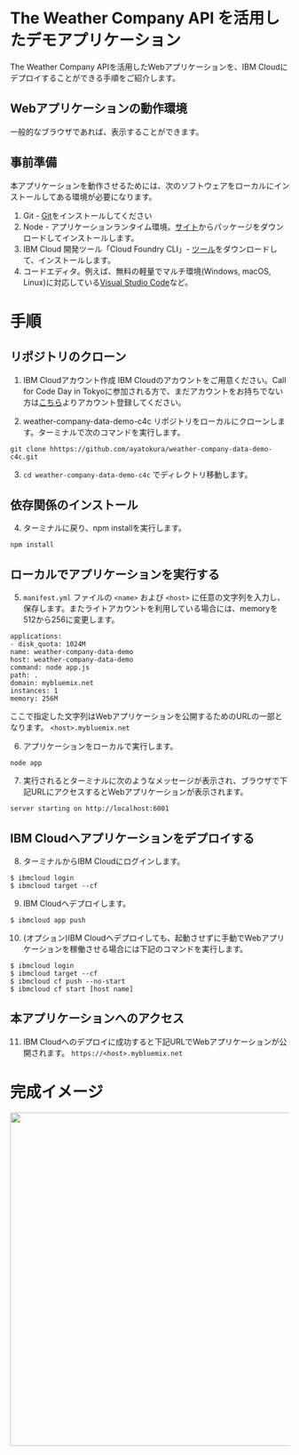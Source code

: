 # The Weather Company API を活用したデモアプリケーション
The Weather Company APIを活用したWebアプリケーションを、IBM Cloudにデプロイすることができる手順をご紹介します。

## Webアプリケーションの動作環境
一般的なブラウザであれば、表示することができます。

## 事前準備
本アプリケーションを動作させるためには、次のソフトウェアをローカルにインストールしてある環境が必要になります。
1. Git - [Git](https://git-scm.com/downloads)をインストールしてください
2. Node - アプリケーションランタイム環境。[サイト](https://nodejs.org/en/)からパッケージをダウンロードしてインストールします。
3. IBM Cloud 開発ツール「Cloud Foundry CLI」- [ツール](https://console.bluemix.net/docs/cli/index.html#cli)をダウンロードして、インストールします。
4. コードエディタ。例えば、無料の軽量でマルチ環境(Windows, macOS, Linux)に対応している[Visual Studio Code](https://code.visualstudio.com/)など。

# 手順
## リポジトリのクローン

1. IBM Cloudアカウント作成
IBM Cloudのアカウントをご用意ください。Call for Code Day in Tokyoに参加される方で、まだアカウントをお持ちでない方は[こちら](https://ibm.biz/BdYzDx
)よりアカウント登録してください。

2. weather-company-data-demo-c4c リポジトリをローカルにクローンします。ターミナルで次のコマンドを実行します。  
  ```
  git clone hhttps://github.com/ayatokura/weather-company-data-demo-c4c.git
  ```

3. `cd weather-company-data-demo-c4c` でディレクトリ移動します。

## 依存関係のインストール

4. ターミナルに戻り、npm installを実行します。
  ```
  npm install
  ```

## ローカルでアプリケーションを実行する

5. `manifest.yml` ファイルの `<name>` および `<host>` に任意の文字列を入力し、保存します。またライトアカウントを利用している場合には、memoryを512から256に変更します。
  ```
applications:
- disk_quota: 1024M
  name: weather-company-data-demo
  host: weather-company-data-demo
  command: node app.js
  path: .
  domain: mybluemix.net
  instances: 1
  memory: 256M
  ```
 ここで指定した文字列はWebアプリケーションを公開するためのURLの一部となります。 `<host>.mybluemix.net` 
 
 6. アプリケーションをローカルで実行します。
   ```
  node app
  ```
 
 7. 実行されるとターミナルに次のようなメッセージが表示され、ブラウザで下記URLにアクセスするとWebアプリケーションが表示されます。
   ```
  server starting on http://localhost:6001
   ```
 ## IBM Cloudへアプリケーションをデプロイする
 
 8. ターミナルからIBM Cloudにログインします。
  ```
  $ ibmcloud login
  $ ibmcloud target --cf
  ```
 
 9. IBM Cloudへデプロイします。
   ```
  $ ibmcloud app push
  ```
  
 10. (オプション)IBM Cloudへデプロイしても、起動させずに手動でWebアプリケーションを稼働させる場合には下記のコマンドを実行します。
 ```
$ ibmcloud login
$ ibmcloud target --cf
$ ibmcloud cf push --no-start
$ ibmcloud cf start [host name]
```

## 本アプリケーションへのアクセス
11. IBM Cloudへのデプロイに成功すると下記URLでWebアプリケーションが公開されます。
`https://<host>.mybluemix.net`

# 完成イメージ
<img src="https://8ingja.bn.files.1drv.com/y4molxlwvbLVOvjR5SLIGSY8tvPP1NHNYfvDoQf5QIHKpPPUAC-v85AYB60lANnbSkMh2VX2Z9KOeJqu8e9o8FX_q5QP3PWJXdQNWi9rj_fdv8q1-gxEV6CP6mqpvIJUc14SE3eaR3qo6knX-S7LtshIdYpi2NXfcuDhkhw9Qv_9zwVbABUkNEEsaB3xIYGUhcsmTv2sGNemMzvcI55RK3WDQ?width=1730&height=1368&cropmode=none" width="600">
